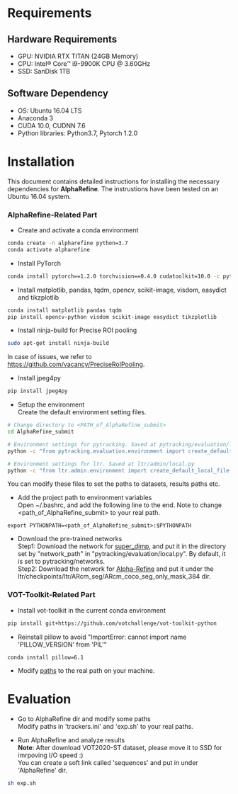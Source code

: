 # Requirements
## Hardware Requirements
* GPU: NVIDIA RTX TITAN (24GB Memory)
* CPU: Intel® Core™ i9-9900K CPU @ 3.60GHz 
* SSD: SanDisk 1TB
## Software Dependency
* OS: Ubuntu 16.04 LTS
* Anaconda 3
* CUDA 10.0, CUDNN 7.6
* Python libraries: Python3.7, Pytorch 1.2.0
# Installation

This document contains detailed instructions for installing the necessary dependencies for **AlphaRefine**. 
The instrustions have been tested on an Ubuntu 16.04 system.  
 
### AlphaRefine-Related Part
* Create and activate a conda environment
```bash
conda create -n alpharefine python=3.7
conda activate alpharefine
```

* Install PyTorch  
```bash
conda install pytorch==1.2.0 torchvision==0.4.0 cudatoolkit=10.0 -c pytorch
```

* Install matplotlib, pandas, tqdm, opencv, scikit-image, visdom, easydict and tikzplotlib 
```bash
conda install matplotlib pandas tqdm
pip install opencv-python visdom scikit-image easydict tikzplotlib
```


* Install ninja-build for Precise ROI pooling  
```bash
sudo apt-get install ninja-build
```
In case of issues, we refer to https://github.com/vacancy/PreciseRoIPooling.  


* Install jpeg4py  
```bash
pip install jpeg4py 
```


* Setup the environment  
Create the default environment setting files. 
```bash
# Change directory to <PATH_of_AlphaRefine_submit>
cd AlphaRefine_submit

# Environment settings for pytracking. Saved at pytracking/evaluation/local.py
python -c "from pytracking.evaluation.environment import create_default_local_file; create_default_local_file()"

# Environment settings for ltr. Saved at ltr/admin/local.py
python -c "from ltr.admin.environment import create_default_local_file; create_default_local_file()"
```

You can modify these files to set the paths to datasets, results paths etc.  
* Add the project path to environment variables  
Open ~/.bashrc, and add the following line to the end. Note to change <path_of_AlphaRefine_submit> to your real path.
```
export PYTHONPATH=<path_of_AlphaRefine_submit>:$PYTHONPATH
```

* Download the pre-trained networks  
Step1: Download the network for [super_dimp](https://drive.google.com/file/d/1qDptswis2FxihLRYLVRGDvx6aUoAVVLv/view), 
and put it in the directory set by "network_path" in "pytracking/evaluation/local.py". By default, it is set to 
pytracking/networks.  
Step2: Download the network for [Alpha-Refine](https://drive.google.com/open?id=1qOQRfaRMbQ2nmgX1NFjoQHfXOAn609QM) 
and put it under the ltr/checkpoints/ltr/ARcm_seg/ARcm_coco_seg_only_mask_384 dir.
### VOT-Toolkit-Related Part
* Install vot-toolkit in the current conda environment
```bash
pip install git+https://github.com/votchallenge/vot-toolkit-python
```
* Reinstall pillow to avoid "ImportError: cannot import name 'PILLOW_VERSION' from 'PIL'"
```
conda install pillow=6.1
```
* Modify [paths](https://github.com/MasterBin-IIAU/AlphaRefine/blob/46bec7318702090199a49306ff3d597c2fc140f9/AlphaRefine_submit/AlphaRefine/trackers.ini#L6) to the real path on your machine. 
# Evaluation
* Go to AlphaRefine dir and modify some paths  
Modify paths in 'trackers.ini' and 'exp.sh' to your real paths.

* Run AlphaRefine and analyze results  
**Note**: After download VOT2020-ST dataset, please move it to SSD for imrpoving I/O speed :)  
You can create a soft link called 'sequences' and put in under 'AlphaRefine' dir.
```bash
sh exp.sh
```
